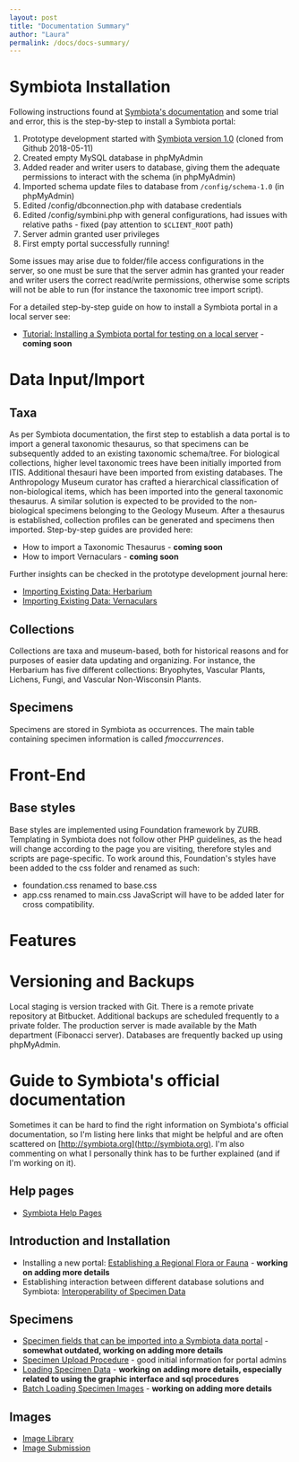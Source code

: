 ```yaml
---
layout: post
title: "Documentation Summary"
author: "Laura"
permalink: /docs/docs-summary/
---
```


# Symbiota Installation
Following instructions found at [Symbiota's documentation](http://symbiota.org/docs/installation-instructions/) and some trial and error, this is the step-by-step to install a Symbiota portal:
1. Prototype development started with [Symbiota version 1.0](https://github.com/Symbiota/Symbiota/releases) (cloned from Github 2018-05-11)
2. Created empty MySQL database in phpMyAdmin
3. Added reader and writer users to database, giving them the adequate permissions to interact with the schema (in phpMyAdmin)
4. Imported schema update files to database from `/config/schema-1.0` (in phpMyAdmin)
5. Edited /config/dbconnection.php with database credentials
6. Edited /config/symbini.php with general configurations, had issues with relative paths - fixed (pay attention to `$CLIENT_ROOT` path)
7. Server admin granted user privileges
8. First empty portal successfully running!

Some issues may arise due to folder/file access configurations in the server, so one must be sure that the server admin has granted your reader and writer users the correct read/write permissions, otherwise some scripts will not be able to run (for instance the taxonomic tree import script).

For a detailed step-by-step guide on how to install a Symbiota portal in a local server see:
- [Tutorial: Installing a Symbiota portal for testing on a local server]() - **coming soon**

# Data Input/Import

## Taxa
As per Symbiota documentation, the first step to establish a data portal is to import a general taxonomic thesaurus, so that specimens can be subsequently added to an existing taxonomic schema/tree.
For biological collections, higher level taxonomic trees have been initially imported from ITIS. Additional thesauri have been imported from existing databases.
The Anthropology Museum curator has crafted a hierarchical classification of non-biological items, which has been imported into the general taxonomic thesaurus.
A similar solution is expected to be provided to the non-biological specimens belonging to the Geology Museum.
After a thesaurus is established, collection profiles can be generated and specimens then imported.
Step-by-step guides are provided here:
- How to import a Taxonomic Thesaurus - **coming soon**
- How to import Vernaculars - **coming soon**

Further insights can be checked in the prototype development journal here:
- [Importing Existing Data: Herbarium](https://arbolitoloco.github.io/uw2020/2018-07-13-importing-data-herbarium.md)
- [Importing Existing Data: Vernaculars](https://arbolitoloco.github.io/uw2020/2018-07-20-importing-vernaculars)

## Collections
Collections are taxa and museum-based, both for historical reasons and for purposes of easier data updating and organizing. For instance, the Herbarium has five different collections: Bryophytes, Vascular Plants, Lichens, Fungi, and Vascular Non-Wisconsin Plants.

## Specimens
Specimens are stored in Symbiota as occurrences. The main table containing specimen information is called *fmoccurrences*. 

# Front-End

## Base styles
Base styles are implemented using Foundation framework by ZURB. Templating in Symbiota does not follow other PHP guidelines, as the head will change according to the page you are visiting, therefore styles and scripts are page-specific. To work around this, Foundation's styles have been added to the css folder and renamed as such:
- foundation.css renamed to base.css
- app.css renamed to main.css
JavaScript will have to be added later for cross compatibility.

# Features

# Versioning and Backups
Local staging is version tracked with Git. There is a remote private repository at Bitbucket. Additional backups are scheduled frequently to a private folder. The production server is made available by the Math department (Fibonacci server). Databases are frequently backed up using phpMyAdmin.

# Guide to Symbiota's official documentation
Sometimes it can be hard to find the right information on Symbiota's official documentation, so I'm listing here links that might be helpful and are often scattered on [http://symbiota.org](http://symbiota.org). I'm also commenting on what I personally think has to be further explained (and if I'm working on it).

## Help pages
- [Symbiota Help Pages](http://symbiota.org/docs/symbiota-introduction/symbiota-help-pages/)

## Introduction and Installation
- Installing a new portal: [Establishing a Regional Flora or Fauna](http://symbiota.org/docs/symbiota-introduction/establishing-a-regional-flora-or-fauna/) - **working on adding more details** 
- Establishing interaction between different database solutions and Symbiota: [Interoperability of Specimen Data](http://symbiota.org/docs/specimen-search-engine/interoperability-of-specimen-data/) 

## Specimens
- [Specimen fields that can be imported into a Symbiota data portal](http://symbiota.org/docs/wp-content/uploads/SymbiotaOccurrenceFields.pdf) - **somewhat outdated, working on adding more details**
- [Specimen Upload Procedure](http://symbiota.org/docs/specimen-upload-procedure-2/) - good initial information for portal admins
- [Loading Specimen Data](http://symbiota.org/docs/symbiota-introduction/loading-specimen-data/) - **working on adding more details, especially related to using the graphic interface and sql procedures**
- [Batch Loading Specimen Images](http://symbiota.org/docs/batch-loading-specimen-images-2/) - **working on adding more details**

## Images
- [Image Library](http://symbiota.org/docs/image-library/)
- [Image Submission](http://symbiota.org/docs/image-submission-2/)